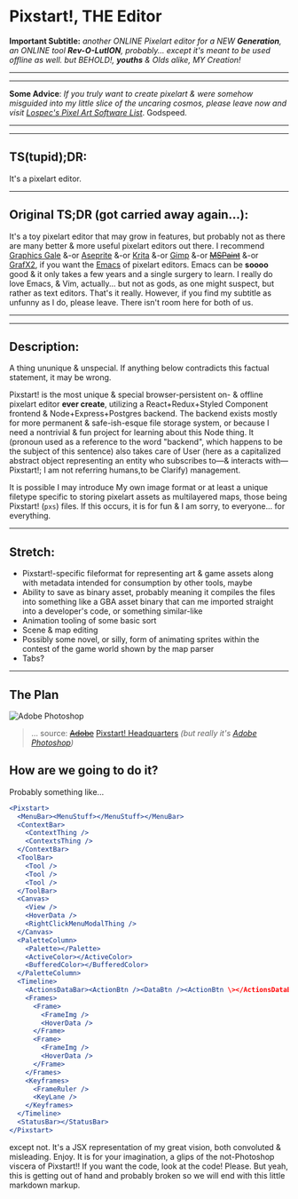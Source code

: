 # Pixstart!, THE Editor

**Important Subtitle:** _another ONLINE Pixelart editor for a NEW **Generation**, an ONLINE tool **Rev-O-LutION**, probably... except it's meant to be used offline as well. but BEHOLD!, **youths** & Olds alike, MY Creation!_

---
---

**Some Advice**: _If you truly want to create pixelart & were somehow misguided into my little slice of the uncaring cosmos, please leave now and visit [Lospec's Pixel Art Software List](https://lospec.com/pixel-art-software-list)_. Godspeed.

---
---

## TS(tupid);DR:

It's a pixelart editor.

---

## Original TS;DR (got carried away again...):

It's a toy pixelart editor that may grow in features, but probably not as there are many better & more useful pixelart editors out there. I recommend [Graphics Gale](https://graphicsgale.com/us/) &-or [Aseprite](https://www.aseprite.org/) &-or [Krita]() &-or [Gimp]() &-or ~~[MSPaint](https://archive.org/details/MSPaintWinXP)~~ &-or [GrafX2](http://pulkomandy.tk/projects/GrafX2), if you want the [Emacs](https://www.gnu.org/software/emacs/) of pixelart editors. Emacs can be **soooo** good & it only takes a few years and a single surgery to learn. I really do love Emacs, & Vim, actually... but not as gods, as one might suspect, but rather as text editors. That's it really. However, if you find my subtitle as unfunny as I do, please leave. There isn't room here for both of us.

---
---

## Description:

A thing ununique & unspecial. If anything below contradicts this factual statement, it may be wrong.

Pixstart! is the most unique & special browser-persistent on- & offline pixelart editor **ever create**, utilizing a React+Redux+Styled Component frontend & Node+Express+Postgres backend. The backend exists mostly for more permanent & safe-ish-esque file storage system, or because I need a nontrivial & fun project for learning about this Node thing. It (pronoun used as a reference to the word "backend", which happens to be the subject of this sentence) also takes care of User (here as a capitalized abstract object representing an entity who subscribes to—& interacts with—Pixstart!; I am not referring humans,to be Clarify) management.

It is possible I may introduce My own image format or at least a unique filetype specific to storing pixelart assets as multilayered maps, those being Pixstart! (`pxs`) files. If this occurs, it is for fun & I am sorry, to everyone... for everything.

---

## Stretch:

- Pixstart!-specific fileformat for representing art & game assets along with metadata intended for consumption by other tools, maybe
- Ability to save as binary asset, probably meaning it compiles the files into something like a GBA asset binary that can me imported straight into a developer's code, or something similar-like
- Animation tooling of some basic sort
- Scene & map editing
- Possibly some novel, or silly, form of animating sprites within the contest of the game world shown by the map parser
- Tabs?

---

## The Plan

![Adobe Photoshop](https://img.republicworld.com/republic-prod/stories/promolarge/xhdpi/ipg7kadajtykjfxn_1618219527.jpeg)
> ... source: [~~Adobe~~](https://www.adobe.com) [Pixstart! Headquarters](/pixstart) _(but really it's [Adobe Photoshop](https://www.adobe.com/products/photoshop.html))_

## How are we going to do it?

Probably something like...

```jsx
<Pixstart>
  <MenuBar><MenuStuff></MenuStuff></MenuBar>
  <ContextBar>
    <ContextThing />
    <ContextsThing />
  </ContextBar>
  <ToolBar>
    <Tool />
    <Tool />
    <Tool />
  </ToolBar>
  <Canvas>
    <View />
    <HoverData />
    <RightClickMenuModalThing />
  </Canvas>
  <PaletteColumn>
    <Palette></Palette>
    <ActiveColor></ActiveColor>
    <BufferedColor></BufferedColor>
  </PaletteColumn>
  <Timeline>
    <ActionsDataBar><ActionBtn /><DataBtn /><ActionBtn \></ActionsDataBar>
    <Frames>
      <Frame>
        <FrameImg />
        <HoverData />
      </Frame>
      <Frame>
        <FrameImg />
        <HoverData />
      </Frame>
    </Frames>
    <Keyframes>
      <FrameRuler />
      <KeyLane />
    </Keyframes>
  </Timeline>
  <StatusBar></StatusBar>
</Pixstart>
```

except not. It's a JSX representation of my great vision, both convoluted & misleading. Enjoy. It is for your imagination, a glips of the not-Photoshop viscera of Pixstart!! If you want the code, look at the code! Please. But yeah, this is getting out of hand and probably broken so we will end with this little markdown markup.

